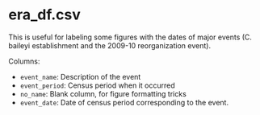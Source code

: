 # era_df.csv

This is useful for labeling some figures with the dates of major events (C. baileyi establishment and the 2009-10 reorganization event).

Columns:

- `event_name`: Description of the event
- `event_period`: Census period when it occurred
- `no_name`: Blank column, for figure formatting tricks
- `event_date`: Date of census period corresponding to the event.